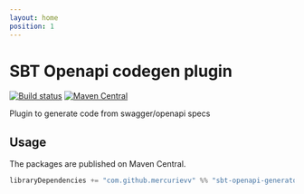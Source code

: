```yaml
---
layout: home
position: 1
---
```


# SBT Openapi codegen plugin

[![Build status](https://github.com/MercurieVV/sbt-openapi-generator-plugin/workflows/build/badge.svg?branch=master)](https://github.com/MercurieVV/sbt-openapi-generator-plugin/actions?query=branch%3Amaster+workflow%3Abuild) [![Maven Central](https://maven-badges.herokuapp.com/maven-central/com.github.mercurievv/sbt-openapi-generator-plugin-core_2.13/badge.svg)](https://maven-badges.herokuapp.com/maven-central/com.github.mercurievv/sbt-openapi-generator-plugin-core_2.13)

Plugin to generate code from swagger/openapi specs

## Usage

The packages are published on Maven Central.

```scala
libraryDependencies += "com.github.mercurievv" %% "sbt-openapi-generator-plugin-core" % "<version>"
```
